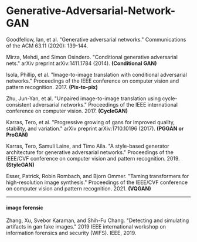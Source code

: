 # Generative-Adversarial-Network-GAN

Goodfellow, Ian, et al. "Generative adversarial networks." Communications of the ACM 63.11 (2020): 139-144.

Mirza, Mehdi, and Simon Osindero. "Conditional generative adversarial nets." arXiv preprint arXiv:1411.1784 (2014). **(Conditional GAN)**

Isola, Phillip, et al. "Image-to-image translation with conditional adversarial networks." Proceedings of the IEEE conference on computer vision and pattern recognition. 2017. **(Pix-to-pix)**

Zhu, Jun-Yan, et al. "Unpaired image-to-image translation using cycle-consistent adversarial networks." Proceedings of the IEEE international conference on computer vision. 2017. **(CycleGAN)**

Karras, Tero, et al. "Progressive growing of gans for improved quality, stability, and variation." arXiv preprint arXiv:1710.10196 (2017). **(PGGAN or ProGAN)**

Karras, Tero, Samuli Laine, and Timo Aila. "A style-based generator architecture for generative adversarial networks." Proceedings of the IEEE/CVF conference on computer vision and pattern recognition. 2019. **(StyleGAN)**

Esser, Patrick, Robin Rombach, and Bjorn Ommer. "Taming transformers for high-resolution image synthesis." Proceedings of the IEEE/CVF conference on computer vision and pattern recognition. 2021. **(VQGAN)**

-----
#### image forensic

Zhang, Xu, Svebor Karaman, and Shih-Fu Chang. "Detecting and simulating artifacts in gan fake images." 2019 IEEE international workshop on information forensics and security (WIFS). IEEE, 2019.
